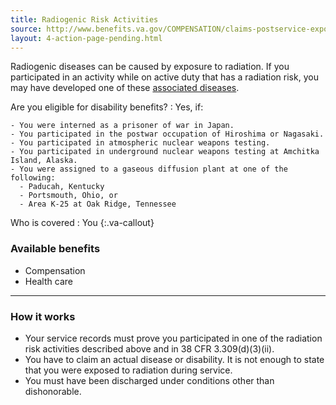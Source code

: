 ```yaml
---
title: Radiogenic Risk Activities
source: http://www.benefits.va.gov/COMPENSATION/claims-postservice-exposures-environmental_hazards.asp,http://www.benefits.va.gov/COMPENSATION/claims-postservice-exposures-radiogenic_diseases.asp
layout: 4-action-page-pending.html
---
```


Radiogenic diseases can be caused by exposure to radiation. If you participated in an activity while on active duty that has a radiation risk, you may have developed one of these [associated diseases](http://www.ecfr.gov/cgi-bin/text-idx?rgn=div5&node=38:1.0.1.1.4#se38.1.3_1309).

Are you eligible for disability benefits?
: Yes, if:

    - You were interned as a prisoner of war in Japan.
    - You participated in the postwar occupation of Hiroshima or Nagasaki.
    - You participated in atmospheric nuclear weapons testing.
    - You participated in underground nuclear weapons testing at Amchitka Island, Alaska.
    - You were assigned to a gaseous diffusion plant at one of the following:
      -	Paducah, Kentucky
      -	Portsmouth, Ohio, or
      -	Area K-25 at Oak Ridge, Tennessee

Who is covered
: You
{:.va-callout}

### Available benefits

- Compensation
- Health care

------

### How it works

- Your service records must prove you participated in one of the radiation risk activities described above and in 38 CFR 3.309(d)(3)(ii).
- You have to claim an actual disease or disability. It is not enough to state that you were exposed to radiation during service.
- You must have been discharged under conditions other than dishonorable.
